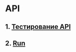 # API
## 1. [Тестирование API](https://dianalyutova-6301292.postman.co/workspace/%D0%94%D0%B8%D0%B0%D0%BD%D0%B0-%D0%9B%D1%8E%D1%82%D0%BE%D0%B2%D0%B0's-Workspace~303f18eb-1c77-4315-8481-c3fdc97144bb/collection/48936366-f04495f0-847c-42b2-962f-da26ea12023f?action=share&creator=48936366)
## 2. [Run](https://www.postman.com/d7211400-1595952/s-workspace/run/48842919-0f56d673-d7f0-4b33-ad26-ecf57e454a15)
